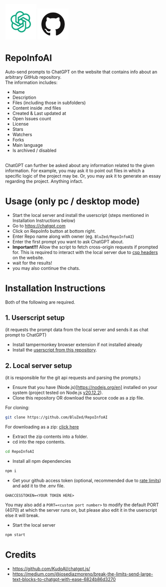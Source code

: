 <img width="100" src="https://github.com/BluZed/RepoInfoAI/blob/main/assets/openai_logo.png?raw=true"></img>
<img width="100" src="https://github.com/BluZed/RepoInfoAI/blob/main/assets/github_logo.png?raw=true"></img>
# RepoInfoAI
Auto-send prompts to ChatGPT on the website that contains info about an arbitrary GitHub repository.<br>
The information includes:
- Name
- Description
- Files (including those in subfolders)
- Content inside .md files
- Created & Last updated at
- Open Issues count
- License
- Stars
- Watchers
- Forks
- Main language
- Is archived / disabled
<br>
ChatGPT can further be asked about any information related to the given information.
For example, you may ask it to point out files in which a specific logic of the project may be.
Or, you may ask it to generate an essay regarding the project. Anything infact.

# Usage (only pc / desktop mode)
- Start the local server and install the userscript (steps mentioned in Installation Instructions below)
- Go to https://chatgpt.com
- Click on RepoInfo button at bottom right.
- Enter Repo name along with owner (eg. `BluZed/RepoInfoAI`)
- Enter the first prompt you want to ask ChatGPT about.
- **Important!!!** Allow the script to fetch cross-origin requests if prompted for. This is required to interact with the local server due to [csp headers](https://developer.mozilla.org/en-US/docs/Web/HTTP/Guides/CSP) on the website.
- wait for the results!
- you may also continue the chats.

# Installation Instructions
Both of the following are required.

## 1. Userscript setup
(it requests the prompt data from the local server and sends it as chat prompt to ChatGPT)
- Install tampermonkey browser extension if not installed already
- Install the [userscript from this repository](https://github.com/BluZed/RepoInfoAI/raw/refs/heads/main/web.user.js).

## 2. Local server setup 
(it is responsible for the git api requests and parsing the prompts.)
- Ensure that you have (Node.js)[https://nodejs.org/en] installed on your system (project tested on Node.js [v20.12.2](https://nodejs.org/download/release/v20.12.2/)).
- Clone this repository OR download the source code as a zip file.

For cloning:
```bash
git clone https://github.com/BluZed/RepoInfoAI
```

For downloading as a zip: [click here](https://github.com/BluZed/RepoInfoAI/archive/refs/heads/main.zip)
- Extract the zip contents into a folder.
- cd into the repo contents.
```bash
cd RepoInfoAI
```
- Install all npm dependencies
```bash
npm i
```
- Get your github access token (optional, recommended due to [rate limits](https://docs.github.com/en/rest/using-the-rest-api/rate-limits-for-the-rest-api?apiVersion=2022-11-28)) and add it to the .env file.
```
GHACCESSTOKEN=<YOUR TOKEN HERE>
```
You may also add a ```PORT=<custom port number>``` to modify the default PORT (4070) at which the server runs on, but please also edit it in the userscript else it will break.
- Start the local server 
```bash
npm start
```

# Credits
- https://github.com/KudoAI/chatgpt.js/
- https://medium.com/@josediazmoreno/break-the-limits-send-large-text-blocks-to-chatgpt-with-ease-6824b86d3270
